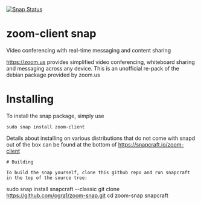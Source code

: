 [![Snap Status](https://build.snapcraft.io/badge/ogra1/zoom-snap.svg)](https://build.snapcraft.io/user/ogra1/zoom-snap)

# zoom-client snap

Video conferencing with real-time messaging and content sharing

https://zoom.us provides simplified video conferencing, whiteboard sharing
and messaging across any device. This is an unofficial re-pack of the debian
package provided by zoom.us

# Installing

To install the snap package, simply use
```
sudo snap install zoom-client
```
Details about installing on various distributions that do not come with snapd out of the box can be found at the bottom of https://snapcraft.io/zoom-client

```
# Building

To build the snap yourself, clone this github repo and run snapcraft in the top of the source tree:

```
sudo snap install snapcraft --classic
git clone https://github.com/ogra1/zoom-snap.git
cd zoom-snap
snapcraft
```
